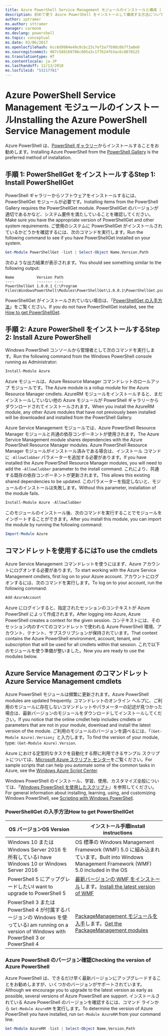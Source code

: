 ```yaml
---
title: Azure PowerShell Service Management モジュールのインストールと構成 | Microsoft Docs
description: 初めて使う Azure PowerShell をインストールして構成する方法について説明します。
author: sptramer
ms.author: sttramer
manager: carmonm
ms.devlang: powershell
ms.topic: conceptual
ms.date: 03/06/2017
ms.openlocfilehash: 6cc6d9984e49c0cbc23c7ef3a77b98c0b7f3a8e0
ms.sourcegitcommit: 087c588169786c005a3c177624fb3ac6c8870125
ms.translationtype: HT
ms.contentlocale: ja-JP
ms.lasthandoff: 12/13/2018
ms.locfileid: "53217781"
---
```

# <a name="installing-the-azure-powershell-service-management-module"></a><span data-ttu-id="2a032-103">Azure PowerShell Service Management モジュールのインストール</span><span class="sxs-lookup"><span data-stu-id="2a032-103">Installing the Azure PowerShell Service Management module</span></span>

<span data-ttu-id="2a032-104">Azure PowerShell は、[PowerShell ギャラリー](https://www.powershellgallery.com/)からインストールすることをお勧めします。</span><span class="sxs-lookup"><span data-stu-id="2a032-104">Installing Azure PowerShell from the [PowerShell Gallery](https://www.powershellgallery.com/) is the preferred method of installation.</span></span>

## <a name="step-1-install-powershellget"></a><span data-ttu-id="2a032-105">手順 1: PowerShellGet をインストールする</span><span class="sxs-lookup"><span data-stu-id="2a032-105">Step 1: Install PowerShellGet</span></span>

<span data-ttu-id="2a032-106">PowerShell ギャラリーからソフトウェアをインストールするには、PowerShellGet モジュールが必要です。</span><span class="sxs-lookup"><span data-stu-id="2a032-106">Installing items from the PowerShell Gallery requires the PowerShellGet module.</span></span> <span data-ttu-id="2a032-107">PowerShellGet のバージョンが適切であるかなど、システム要件を満たしていることを確認してください。</span><span class="sxs-lookup"><span data-stu-id="2a032-107">Make sure you have the appropriate version of PowerShellGet and other system requirements.</span></span> <span data-ttu-id="2a032-108">ご使用のシステムに PowerShellGet がインストールされているかどうかを確認するには、次のコマンドを実行します。</span><span class="sxs-lookup"><span data-stu-id="2a032-108">Run the following command to see if you have PowerShellGet installed on your system.</span></span>

```powershell
Get-Module PowerShellGet -list | Select-Object Name,Version,Path
```

<span data-ttu-id="2a032-109">次のような出力結果が表示されます。</span><span class="sxs-lookup"><span data-stu-id="2a032-109">You should see something similar to the following output:</span></span>

```output
Name          Version Path
----          ------- ----
PowerShellGet 1.0.0.1 C:\Program Files\WindowsPowerShell\Modules\PowerShellGet\1.0.0.1\PowerShellGet.psd1
```

<span data-ttu-id="2a032-110">PowerShellGet がインストールされていない場合は、「[PowerShellGet の入手方法](#how-to-get-powershellget)」をご覧ください。</span><span class="sxs-lookup"><span data-stu-id="2a032-110">If you do not have PowerShellGet installed, see the [How to get PowerShellGet](#how-to-get-powershellget).</span></span>

## <a name="step-2-install-azure-powershell"></a><span data-ttu-id="2a032-111">手順 2: Azure PowerShell をインストールする</span><span class="sxs-lookup"><span data-stu-id="2a032-111">Step 2: Install Azure PowerShell</span></span>

<span data-ttu-id="2a032-112">Windows PowerShell コンソールから管理者として次のコマンドを実行します。</span><span class="sxs-lookup"><span data-stu-id="2a032-112">Run the following command from the Windows PowerShell console running as Administrator:</span></span>

```powershell
Install-Module Azure
```

<span data-ttu-id="2a032-113">Azure モジュールは、Azure Resource Manager コマンドレットのロールアップ モジュールです。</span><span class="sxs-lookup"><span data-stu-id="2a032-113">The Azure module is a rollup module for the Azure Resource Manager cmdlets.</span></span> <span data-ttu-id="2a032-114">AzureRM モジュールをインストールすると、まだインストールしていない他の Azure モジュールが PowerShell ギャラリーからダウンロードされてインストールされます。</span><span class="sxs-lookup"><span data-stu-id="2a032-114">When you install the AzureRM module, any other Azure modules that have not previously been installed will be downloaded and installed from the PowerShell Gallery.</span></span>

<span data-ttu-id="2a032-115">Azure Service Management モジュールでは、Azure PowerShell Resource Manager モジュールと共通の依存コンポーネントが使用されます。</span><span class="sxs-lookup"><span data-stu-id="2a032-115">The Azure Service Management module shares dependencies with the Azure PowerShell Resource Manager modules.</span></span> <span data-ttu-id="2a032-116">Azure PowerShell Resource Manager モジュールがインストール済みである場合は、インストール コマンドに `-AllowClobber` パラメーターを追加する必要があります。</span><span class="sxs-lookup"><span data-stu-id="2a032-116">If you have installed the Azure PowerShell Resource Manager modules, you will need to add the `-AllowClobber` parameter to the install command.</span></span> <span data-ttu-id="2a032-117">これにより、共通する既存の依存コンポーネントが更新されます。</span><span class="sxs-lookup"><span data-stu-id="2a032-117">This allows this existing shared dependencies to be updated.</span></span> <span data-ttu-id="2a032-118">このパラメーターを指定しないと、モジュールのインストールは失敗します。</span><span class="sxs-lookup"><span data-stu-id="2a032-118">Without this parameter, installation of the module fails.</span></span>

```powershell
Install-Module Azure -AllowClobber
```

<span data-ttu-id="2a032-119">このモジュールのインストール後、次のコマンドを実行することでモジュールをインポートすることができます。</span><span class="sxs-lookup"><span data-stu-id="2a032-119">After you install this module, you can import the module by running the following command:</span></span>

```powershell
Import-Module Azure
```

## <a name="to-use-the-cmdlets"></a><span data-ttu-id="2a032-120">コマンドレットを使用するには</span><span class="sxs-lookup"><span data-stu-id="2a032-120">To use the cmdlets</span></span>

<span data-ttu-id="2a032-121">Azure Service Management コマンドレットを使うにはまず、Azure アカウントにログオンする必要があります。</span><span class="sxs-lookup"><span data-stu-id="2a032-121">To start working with the Azure Service Management cmdlets, first log on to your Azure account.</span></span> <span data-ttu-id="2a032-122">アカウントにログオンするには、次のコマンドを実行します。</span><span class="sxs-lookup"><span data-stu-id="2a032-122">To log on to your account, run the following command:</span></span>

```powershell
Add-AzureAccount
```

<span data-ttu-id="2a032-123">Azure にログインすると、指定されたセッションのコンテキストが Azure PowerShell によって作成されます。</span><span class="sxs-lookup"><span data-stu-id="2a032-123">After logging into Azure, Azure PowerShell creates a context for the given session.</span></span> <span data-ttu-id="2a032-124">コンテキストには、そのセッション内のすべてのコマンドレットで使われる Azure PowerShell 環境、アカウント、テナント、サブスクリプションが保持されています。</span><span class="sxs-lookup"><span data-stu-id="2a032-124">That context contains the Azure PowerShell environment, account, tenant, and subscription that will be used for all cmdlets within that session.</span></span> <span data-ttu-id="2a032-125">これで以下のモジュールを使う準備が整いました。</span><span class="sxs-lookup"><span data-stu-id="2a032-125">Now you are ready to use the modules below.</span></span>

## <a name="azure-service-management-cmdlets"></a><span data-ttu-id="2a032-126">Azure Service Management のコマンドレット</span><span class="sxs-lookup"><span data-stu-id="2a032-126">Azure Service Management cmdlets</span></span>

<span data-ttu-id="2a032-127">Azure PowerShell モジュールは頻繁に更新されます。</span><span class="sxs-lookup"><span data-stu-id="2a032-127">Azure PowerShell modules are updated frequently.</span></span> <span data-ttu-id="2a032-128">コマンドレットのオンライン ヘルプに、ご利用のモジュールに存在しないコマンドレットやパラメーターの記述が見つかった場合は、最新バージョンのモジュールをダウンロードしてインストールしてください。</span><span class="sxs-lookup"><span data-stu-id="2a032-128">If you notice that the online cmdlet help includes cmdlets or parameters that are not in your module, download and install the latest version of the module.</span></span> <span data-ttu-id="2a032-129">ご利用のモジュールのバージョンを調べるには、「`(Get-Module Azure).Version`」と入力します。</span><span class="sxs-lookup"><span data-stu-id="2a032-129">To find the version of your module, type: `(Get-Module Azure).Version`.</span></span>

<span data-ttu-id="2a032-130">Azure における定型的なタスクを自動化する際に利用できるサンプル スクリプトについては、[Microsoft Azure スクリプト センター](http://www.windowsazure.com/documentation/scripts/)をご覧ください。</span><span class="sxs-lookup"><span data-stu-id="2a032-130">For sample scripts that can help you automate some of the common tasks in Azure, see the [Windows Azure Script Center](http://www.windowsazure.com/documentation/scripts/).</span></span>

<span data-ttu-id="2a032-131">Windows PowerShell のインストール、学習、使用、カスタマイズ全般については、「[Windows PowerShell を使用したスクリプト](http://go.microsoft.com/fwlink/p/?linkid=320210)」を参照してください。</span><span class="sxs-lookup"><span data-stu-id="2a032-131">For general information about installing, learning, using, and customizing Windows PowerShell, see [Scripting with Windows PowerShell](http://go.microsoft.com/fwlink/p/?linkid=320210).</span></span>

### <a name="how-to-get-powershellget"></a><span data-ttu-id="2a032-132">PowerShellGet の入手方法</span><span class="sxs-lookup"><span data-stu-id="2a032-132">How to get PowerShellGet</span></span>

|<span data-ttu-id="2a032-133">OS バージョン</span><span class="sxs-lookup"><span data-stu-id="2a032-133">OS Version</span></span>|<span data-ttu-id="2a032-134">インストール手順</span><span class="sxs-lookup"><span data-stu-id="2a032-134">Install instructions</span></span>|
|---|---|
|<span data-ttu-id="2a032-135">Windows 10 または Windows Server 2016 を所有している</span><span class="sxs-lookup"><span data-stu-id="2a032-135">I have Windows 10 or Windows Server 2016</span></span>|<span data-ttu-id="2a032-136">OS 標準の Windows Management Framework (WMF) 5.0 に組み込まれています。</span><span class="sxs-lookup"><span data-stu-id="2a032-136">Built into Windows Management Framework (WMF) 5.0 included in the OS</span></span>|
|<span data-ttu-id="2a032-137">PowerShell 5 にアップグレードしたい</span><span class="sxs-lookup"><span data-stu-id="2a032-137">I want to upgrade to PowerShell 5</span></span>|<span data-ttu-id="2a032-138">[最新バージョンの WMF をインストール](https://www.microsoft.com/en-us/download/details.aspx?id=54616)します。</span><span class="sxs-lookup"><span data-stu-id="2a032-138">[Install the latest version of WMF](https://www.microsoft.com/en-us/download/details.aspx?id=54616)</span></span>|
|<span data-ttu-id="2a032-139">PowerShell 3 または PowerShell 4 が付属するバージョンの Windows を使っている</span><span class="sxs-lookup"><span data-stu-id="2a032-139">I am running on a version of Windows with PowerShell 3 or PowerShell 4</span></span>|<span data-ttu-id="2a032-140">[PackageManagement モジュールを入手](http://go.microsoft.com/fwlink/?LinkID=746217)します。</span><span class="sxs-lookup"><span data-stu-id="2a032-140">[Get the PackageManagement modules](http://go.microsoft.com/fwlink/?LinkID=746217)</span></span>|

<div id="helpmechoose"/>

### <a name="checking-the-version-of-azure-powershell"></a><span data-ttu-id="2a032-141">Azure PowerShell のバージョン確認</span><span class="sxs-lookup"><span data-stu-id="2a032-141">Checking the version of Azure PowerShell</span></span>

<span data-ttu-id="2a032-142">Azure PowerShell は、できるだけ早く最新バージョンにアップグレードすることをお勧めしますが、いくつかのバージョンがサポートされています。</span><span class="sxs-lookup"><span data-stu-id="2a032-142">Although we encourage you to upgrade to the latest version as early as possible, several versions of Azure PowerShell are support.</span></span> <span data-ttu-id="2a032-143">インストールされている Azure PowerShell のバージョンを確認するには、コマンド ラインから `Get-Module AzureRM` を実行します。</span><span class="sxs-lookup"><span data-stu-id="2a032-143">To determine the version of Azure PowerShell you have installed, run `Get-Module AzureRM` from your command line.</span></span>

```powershell
Get-Module AzureRM -list | Select-Object Name,Version,Path
```
